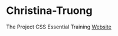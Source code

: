 # Christina-Truong
The Project CSS Essential Training
[Website](https://badr138.github.io/Christina-Truong/)
